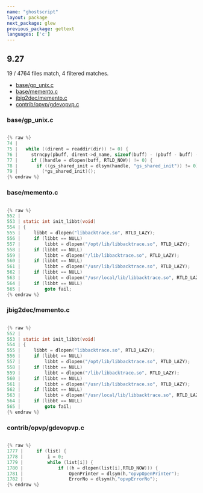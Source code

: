 ```yaml
---
name: "ghostscript"
layout: package
next_package: glew
previous_package: gettext
languages: ['c']
---
```

## 9.27
19 / 4764 files match, 4 filtered matches.

 - [base/gp_unix.c](#basegp_unixc)
 - [base/memento.c](#basemementoc)
 - [jbig2dec/memento.c](#jbig2decmementoc)
 - [contrib/opvp/gdevopvp.c](#contribopvpgdevopvpc)

### base/gp_unix.c

```c

{% raw %}
74 | 
75 |   while ((dirent = readdir(dir)) != 0) {
76 |     strncpy(pbuff, dirent->d_name, sizeof(buff) - (pbuff - buff) - 1);
77 |     if ((handle = dlopen(buff, RTLD_NOW)) != 0) {
78 |       if ((gs_shared_init = dlsym(handle, "gs_shared_init")) != 0) {
79 |         (*gs_shared_init)();
{% endraw %}

```
### base/memento.c

```c

{% raw %}
552 | 
553 | static int init_libbt(void)
554 | {
555 |     libbt = dlopen("libbacktrace.so", RTLD_LAZY);
556 |     if (libbt == NULL)
557 |         libbt = dlopen("/opt/lib/libbacktrace.so", RTLD_LAZY);
558 |     if (libbt == NULL)
559 |         libbt = dlopen("/lib/libbacktrace.so", RTLD_LAZY);
560 |     if (libbt == NULL)
561 |         libbt = dlopen("/usr/lib/libbacktrace.so", RTLD_LAZY);
562 |     if (libbt == NULL)
563 |         libbt = dlopen("/usr/local/lib/libbacktrace.so", RTLD_LAZY);
564 |     if (libbt == NULL)
565 |         goto fail;
{% endraw %}

```
### jbig2dec/memento.c

```c

{% raw %}
552 | 
553 | static int init_libbt(void)
554 | {
555 |     libbt = dlopen("libbacktrace.so", RTLD_LAZY);
556 |     if (libbt == NULL)
557 |         libbt = dlopen("/opt/lib/libbacktrace.so", RTLD_LAZY);
558 |     if (libbt == NULL)
559 |         libbt = dlopen("/lib/libbacktrace.so", RTLD_LAZY);
560 |     if (libbt == NULL)
561 |         libbt = dlopen("/usr/lib/libbacktrace.so", RTLD_LAZY);
562 |     if (libbt == NULL)
563 |         libbt = dlopen("/usr/local/lib/libbacktrace.so", RTLD_LAZY);
564 |     if (libbt == NULL)
565 |         goto fail;
{% endraw %}

```
### contrib/opvp/gdevopvp.c

```c

{% raw %}
1777 |     if (list) {
1778 |         i = 0;
1779 |         while (list[i]) {
1780 |             if ((h = dlopen(list[i],RTLD_NOW))) {
1781 |                 OpenPrinter = dlsym(h,"opvpOpenPrinter");
1782 |                 ErrorNo = dlsym(h,"opvpErrorNo");
{% endraw %}

```